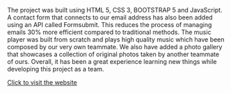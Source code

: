 The project was built using HTML 5, CSS 3, BOOTSTRAP 5 and JavaScript. A contact form that connects to our email address has also been added using an API called Formsubmit. This reduces the process of managing emails 30% more efficient compared to traditional methods. The music player was built from scratch and plays high quality music which have been composed by our very own teammate. We also have added a photo gallery that showcases a collection of original photos taken by another teammate of ours. Overall, it has been a great experience learning new things while developing this project as a team.

[Click to visit the website](https://admiring-feynman-e8b77d.netlify.app/)
